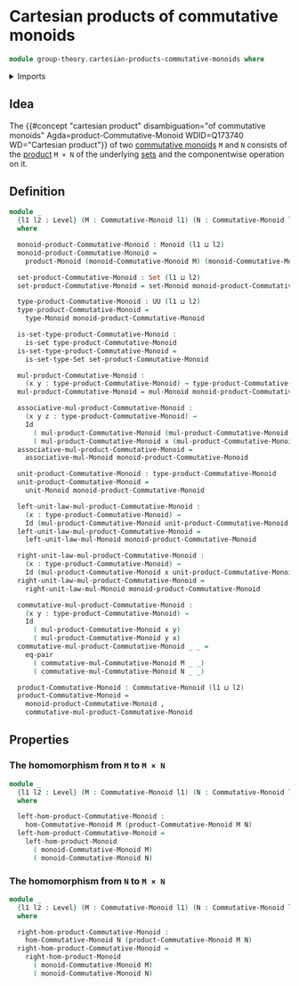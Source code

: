 # Cartesian products of commutative monoids

```agda
module group-theory.cartesian-products-commutative-monoids where
```

<details><summary>Imports</summary>

```agda
open import foundation.dependent-pair-types
open import foundation.equality-cartesian-product-types
open import foundation.identity-types
open import foundation.sets
open import foundation.universe-levels

open import group-theory.cartesian-products-monoids
open import group-theory.commutative-monoids
open import group-theory.homomorphisms-commutative-monoids
open import group-theory.monoids
```

</details>

## Idea

The
{{#concept "cartesian product" disambiguation="of commutative monoids" Agda=product-Commutative-Monoid WDID=Q173740 WD="Cartesian product"}}
of two [commutative monoids](group-theory.commutative-monoids.md) `M` and `N`
consists of the [product](foundation.cartesian-product-types.md) `M × N` of the
underlying [sets](foundation.sets.md) and the componentwise operation on it.

## Definition

```agda
module _
  {l1 l2 : Level} (M : Commutative-Monoid l1) (N : Commutative-Monoid l2)
  where

  monoid-product-Commutative-Monoid : Monoid (l1 ⊔ l2)
  monoid-product-Commutative-Monoid =
    product-Monoid (monoid-Commutative-Monoid M) (monoid-Commutative-Monoid N)

  set-product-Commutative-Monoid : Set (l1 ⊔ l2)
  set-product-Commutative-Monoid = set-Monoid monoid-product-Commutative-Monoid

  type-product-Commutative-Monoid : UU (l1 ⊔ l2)
  type-product-Commutative-Monoid =
    type-Monoid monoid-product-Commutative-Monoid

  is-set-type-product-Commutative-Monoid :
    is-set type-product-Commutative-Monoid
  is-set-type-product-Commutative-Monoid =
    is-set-type-Set set-product-Commutative-Monoid

  mul-product-Commutative-Monoid :
    (x y : type-product-Commutative-Monoid) → type-product-Commutative-Monoid
  mul-product-Commutative-Monoid = mul-Monoid monoid-product-Commutative-Monoid

  associative-mul-product-Commutative-Monoid :
    (x y z : type-product-Commutative-Monoid) →
    Id
      ( mul-product-Commutative-Monoid (mul-product-Commutative-Monoid x y) z)
      ( mul-product-Commutative-Monoid x (mul-product-Commutative-Monoid y z))
  associative-mul-product-Commutative-Monoid =
    associative-mul-Monoid monoid-product-Commutative-Monoid

  unit-product-Commutative-Monoid : type-product-Commutative-Monoid
  unit-product-Commutative-Monoid =
    unit-Monoid monoid-product-Commutative-Monoid

  left-unit-law-mul-product-Commutative-Monoid :
    (x : type-product-Commutative-Monoid) →
    Id (mul-product-Commutative-Monoid unit-product-Commutative-Monoid x) x
  left-unit-law-mul-product-Commutative-Monoid =
    left-unit-law-mul-Monoid monoid-product-Commutative-Monoid

  right-unit-law-mul-product-Commutative-Monoid :
    (x : type-product-Commutative-Monoid) →
    Id (mul-product-Commutative-Monoid x unit-product-Commutative-Monoid) x
  right-unit-law-mul-product-Commutative-Monoid =
    right-unit-law-mul-Monoid monoid-product-Commutative-Monoid

  commutative-mul-product-Commutative-Monoid :
    (x y : type-product-Commutative-Monoid) →
    Id
      ( mul-product-Commutative-Monoid x y)
      ( mul-product-Commutative-Monoid y x)
  commutative-mul-product-Commutative-Monoid _ _ =
    eq-pair
      ( commutative-mul-Commutative-Monoid M _ _)
      ( commutative-mul-Commutative-Monoid N _ _)

  product-Commutative-Monoid : Commutative-Monoid (l1 ⊔ l2)
  product-Commutative-Monoid =
    monoid-product-Commutative-Monoid ,
    commutative-mul-product-Commutative-Monoid
```

## Properties

### The homomorphism from `M` to `M × N`

```agda
module _
  {l1 l2 : Level} (M : Commutative-Monoid l1) (N : Commutative-Monoid l2)
  where

  left-hom-product-Commutative-Monoid :
    hom-Commutative-Monoid M (product-Commutative-Monoid M N)
  left-hom-product-Commutative-Monoid =
    left-hom-product-Monoid
      ( monoid-Commutative-Monoid M)
      ( monoid-Commutative-Monoid N)
```

### The homomorphism from `N` to `M × N`

```agda
module _
  {l1 l2 : Level} (M : Commutative-Monoid l1) (N : Commutative-Monoid l2)
  where

  right-hom-product-Commutative-Monoid :
    hom-Commutative-Monoid N (product-Commutative-Monoid M N)
  right-hom-product-Commutative-Monoid =
    right-hom-product-Monoid
      ( monoid-Commutative-Monoid M)
      ( monoid-Commutative-Monoid N)
```
